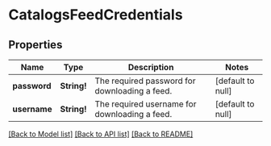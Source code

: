 # CatalogsFeedCredentials

## Properties
Name | Type | Description | Notes
------------ | ------------- | ------------- | -------------
**password** | **String!** | The required password for downloading a feed. | [default to null]
**username** | **String!** | The required username for downloading a feed. | [default to null]

[[Back to Model list]](../README.md#documentation-for-models) [[Back to API list]](../README.md#documentation-for-api-endpoints) [[Back to README]](../README.md)


